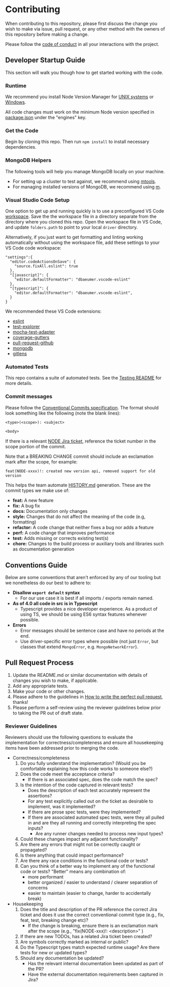 # Contributing

When contributing to this repository, please first discuss the change you wish
to make via issue, pull request, or any other method with the owners of this
repository before making a change.

Please follow the [code of conduct][code-of-conduct] in all your interactions with the project.

## Developer Startup Guide

This section will walk you though how to get started working with the code.
### Runtime

We recommend you install Node Version Manager for [UNIX systems][nvm-unix] or [Windows][nvm-windows].

All code changes must work on the minimum Node version specified in [package.json](./package.json) under the "engines" key.

### Get the Code

Begin by cloning this repo.  Then run `npm install` to install necessary dependencies.

### MongoDB Helpers

The following tools will help you manage MongoDB locally on your machine.
- For setting up a cluster to test against, we recommend using [mtools][mtools-install].
- For managing installed versions of MongoDB, we recommend using [m](https://github.com/aheckmann/m).

### Visual Studio Code Setup

One option to get up and running quickly is to use a preconfigured VS Code [workspace][workspace-file].  Save the the workspace file in a directory separate from the directory where you cloned this repo.  Open the workspace file in VS Code, and update `folders.path` to point to your local `driver` directory.

Alternatively, if you just want to get formatting and linting working automatically without using the workspace file, add these settings to your VS Code code workspace:

```jsonc
"settings":{
  "editor.codeActionsOnSave": {
    "source.fixAll.eslint": true
  },
  "[javascript]": {
    "editor.defaultFormatter": "dbaeumer.vscode-eslint"
  },
  "[typescript]": {
    "editor.defaultFormatter": "dbaeumer.vscode-eslint",
  }
}
```

We recommended these VS Code extensions:
  - [eslint](https://marketplace.visualstudio.com/items?itemName=dbaeumer.vscode-eslint)
  - [test-explorer](https://marketplace.visualstudio.com/items?itemName=hbenl.vscode-test-explorer)
  - [mocha-test-adapter](https://marketplace.visualstudio.com/items?itemName=hbenl.vscode-mocha-test-adapter)
  - [coverage-gutters](https://marketplace.visualstudio.com/items?itemName=ryanluker.vscode-coverage-gutters)
  - [pull-request-github](https://marketplace.visualstudio.com/items?itemName=github.vscode-pull-request-github)
  - [mongodb](https://marketplace.visualstudio.com/items?itemName=mongodb.mongodb-vscode)
  - [gitlens](https://marketplace.visualstudio.com/items?itemName=eamodio.gitlens)



### Automated Tests

This repo contains a suite of automated tests.  See the [Testing README](/test/readme.md) for more details.


### Commit messages

Please follow the [Conventional Commits specification][conventional-commit-style].
The format should look something like the following (note the blank lines):

```txt
<type>(<scope>): <subject>

<body>
```

If there is a relevant [NODE Jira ticket][node-jira], reference the ticket number in the scope portion of the commit.

Note that a BREAKING CHANGE commit should include an exclamation mark after the scope, for example:

```text
feat(NODE-xxxx)!: created new version api, removed support for old version
```

This helps the team automate [HISTORY.md](HISTORY.md) generation.
These are the commit types we make use of:

- **feat:** A new feature
- **fix:** A bug fix
- **docs:** Documentation only changes
- **style:** Changes that do not affect the meaning of the code (e.g, formatting)
- **refactor:** A code change that neither fixes a bug nor adds a feature
- **perf:** A code change that improves performance
- **test:** Adds missing or corrects existing test(s)
- **chore:** Changes to the build process or auxiliary tools and libraries such as documentation generation

## Conventions Guide

Below are some conventions that aren't enforced by any of our tooling but we nonetheless do our best to adhere to:

- **Disallow `export default` syntax**
  - For our use case it is best if all imports / exports remain named.
- **As of 4.0 all code in src is in Typescript**
  - Typescript provides a nice developer experience.
    As a product of using TS, we should be using ES6 syntax features whenever possible.
- **Errors**
  - Error messages should be sentence case and have no periods at the end.
  - Use driver-specific error types where possible (not just `Error`, but classes that extend `MongoError`, e.g. `MongoNetworkError`).

## Pull Request Process

1. Update the README.md or similar documentation with details of changes you
   wish to make, if applicable.
1. Add any appropriate tests.
1. Make your code or other changes.
1. Please adhere to the guidelines in [How to write the perfect pull request][github-perfect-pr], thanks!
1. Please perform a self-review using the reviewer guidelines below prior to taking the PR out of draft state.

### Reviewer Guidelines

Reviewers should use the following questions to evaluate the implementation for correctness/completeness and ensure all housekeeping items have been addressed prior to merging the code.

- Correctness/completeness
  1. Do you fully understand the implementation? (Would you be comfortable explaining how this code works to someone else?)
  1. Does the code meet the acceptance criteria?
     - If there is an associated spec, does the code match the spec?
  1. Is the intention of the code captured in relevant tests?
     - Does the description of each test accurately represent the assertions?
     - For any test explicitly called out on the ticket as desirable to implement, was it implemented?
     - If there are prose spec tests, were they implemented?
     - If there are associated automated spec tests, were they all pulled in and are they all running and correctly interpreting the spec inputs?
       - Are any runner changes needed to process new input types?
  1. Could these changes impact any adjacent functionality?
  1. Are there any errors that might not be correctly caught or propagated?
  1. Is there anything that could impact performance?
  1. Are there any race conditions in the functional code or tests?
  1. Can you think of a better way to implement any of the functional code or tests? "Better" means any combination of:
     - more performant
     - better organized / easier to understand / clearer separation of concerns
     - easier to maintain (easier to change, harder to accidentally break)
- Housekeeping
  1. Does the title and description of the PR reference the correct Jira ticket and does it use the correct conventional commit type (e.g., fix, feat, test, breaking change etc)?
     - If the change is breaking, ensure there is an exclamation mark after the scope (e.g., "fix(NODE-xxx)!: \<description\>" )
  1. If there are new TODOs, has a related Jira ticket been created?
  1. Are symbols correctly marked as internal or public?
  1. Do the Typescript types match expected runtime usage? Are there tests for new or updated types?
  1. Should any documentation be updated?
     - Has the relevant internal documentation been updated as part of the PR?
     - Have the external documentation requirements been captured in Jira?

[conventional-commit-style]: https://www.conventionalcommits.org/en/v1.0.0/
[code-of-conduct]: CODE_OF_CONDUCT.md
[github-perfect-pr]: https://blog.github.com/2015-01-21-how-to-write-the-perfect-pull-request/
[mdb-core-values]: https://www.mongodb.com/company/
[mtools-install]: http://blog.rueckstiess.com/mtools/install.html
[nvm-windows]: https://github.com/coreybutler/nvm-windows#installation--upgrades
[nvm-unix]: https://github.com/nvm-sh/nvm#install--update-script
[workspace-file]: https://gist.githubusercontent.com/nbbeeken/d831a3801b4c463648c077b27da5057b/raw/8e986843e5e28019f7c0cebe5c6fa72407bf8afb/node-mongodb-native.code-workspace
[node-jira]: https://jira.mongodb.org/browse/NODE
